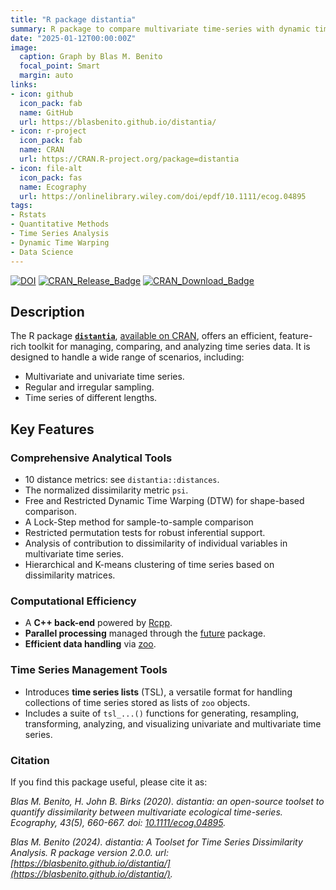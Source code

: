 ```yaml
---
title: "R package distantia"
summary: R package to compare multivariate time-series with dynamic time warping and lock-step methods.
date: "2025-01-12T00:00:00Z"
image:
  caption: Graph by Blas M. Benito
  focal_point: Smart
  margin: auto
links:
- icon: github
  icon_pack: fab
  name: GitHub
  url: https://blasbenito.github.io/distantia/
- icon: r-project
  icon_pack: fab
  name: CRAN
  url: https://CRAN.R-project.org/package=distantia
- icon: file-alt
  icon_pack: fas
  name: Ecography
  url: https://onlinelibrary.wiley.com/doi/epdf/10.1111/ecog.04895
tags: 
- Rstats
- Quantitative Methods
- Time Series Analysis
- Dynamic Time Warping
- Data Science
---
```


<!-- badges: start -->

[![DOI](https://zenodo.org/badge/187805264.svg)](https://zenodo.org/badge/latestdoi/187805264)
[![CRAN\_Release\_Badge](https://www.r-pkg.org/badges/version-ago/distantia)](https://CRAN.R-project.org/package=distantia)
[![CRAN\_Download\_Badge](https://cranlogs.r-pkg.org/badges/distantia)](https://CRAN.R-project.org/package=distantia)

<!-- badges: end -->

## Description

The R package [**`distantia`**](https://blasbenito.github.io/distantia/), [available on CRAN](https://CRAN.R-project.org/package=distantia), offers an efficient, feature-rich toolkit for managing, comparing, and analyzing time series data. It is designed to handle a wide range of scenarios, including:

- Multivariate and univariate time series.
- Regular and irregular sampling. 
- Time series of different lengths.

## Key Features

### Comprehensive Analytical Tools

  - 10 distance metrics: see `distantia::distances`.
  - The normalized dissimilarity metric `psi`.
  - Free and Restricted Dynamic Time Warping (DTW) for shape-based comparison.
  - A Lock-Step method for sample-to-sample comparison
  - Restricted permutation tests for robust inferential support.
  - Analysis of contribution to dissimilarity of individual variables in multivariate time series.
  - Hierarchical and K-means clustering of time series based on dissimilarity matrices.
  
### Computational Efficiency

  - A **C++ back-end** powered by [Rcpp](https://www.rcpp.org/).
  - **Parallel processing** managed through the [future](https://future.futureverse.org/) package.
  - **Efficient data handling** via [zoo](https://CRAN.R-project.org/package=zoo).

### Time Series Management Tools

  - Introduces **time series lists** (TSL), a versatile format for handling collections of time series stored as lists of `zoo` objects.
  - Includes a suite of `tsl_...()` functions for generating, resampling, transforming, analyzing, and visualizing univariate and multivariate time series.
  
### Citation

If you find this package useful, please cite it as:

*Blas M. Benito, H. John B. Birks (2020). distantia: an open-source toolset to quantify dissimilarity between multivariate ecological time-series. Ecography, 43(5), 660-667. doi: [10.1111/ecog.04895](https://nsojournals.onlinelibrary.wiley.com/doi/10.1111/ecog.04895).*

*Blas M. Benito (2024). distantia: A Toolset for Time Series Dissimilarity Analysis. R package version 2.0.0. url:  [https://blasbenito.github.io/distantia/](https://blasbenito.github.io/distantia/).*


